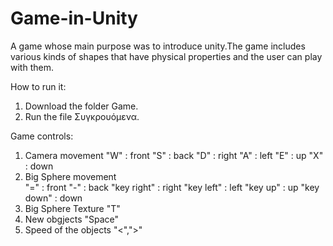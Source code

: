# Game-in-Unity

A game whose main purpose was to introduce unity.The game includes various kinds of shapes that have physical properties and the user can play with them.

How to run it:

1) Download the folder Game.
2) Run the file Συγκρουόμενα.

Game controls:

1) Camera movement 
"W" : front
"S" : back
"D" : right
"A" : left
"E" : up
"X" : down
2) Big Sphere movement  
"=" : front
"-" : back
"key right" : right
"key left" : left
"key up" : up
"key down" : down
3) Big Sphere Texture "T"
4) New obgjects "Space"
5) Speed of the objects "<",">"

